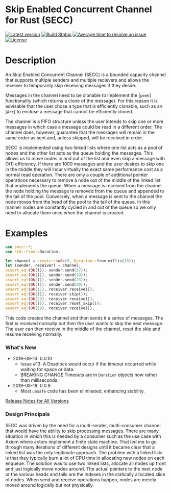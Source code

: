 # Skip Enabled Concurrent Channel for Rust (SECC)

[![Latest version](https://img.shields.io/crates/v/secc.svg)](https://crates.io/crates/secc)
[![Build Status](https://api.travis-ci.org/rsimmonsjr/secc.svg?branch=master)](https://travis-ci.org/rsimmonsjr/secc)
[![Average time to resolve an issue](https://isitmaintained.com/badge/resolution/rsimmonsjr/secc.svg)](https://isitmaintained.com/project/rsimmonsjr/secc)
[![License](https://img.shields.io/crates/l/secc.svg)](https://github.com/rsimmonsjr/secc#license)

# Description

An Skip Enabled Concurrent Channel (SECC) is a bounded capacity channel that supports multiple
senders and multiple recievers and allows the receiver to temporarily skip receiving messages
if they desire.

Messages in the channel need to be clonable to implement the [`peek`] functionality (which
returns a clone of the message). For this reason it is advisable that the user chose a type
that is efficiently clonable, such as an [`Arc`] to enclose a message that cannot be
efficiently cloned.

The channel is a FIFO structure unless the user intends to skip one or more messages
in which case a message could be read in a different order. The channel does, however,
guarantee that the messages will remain in the same order as sent and, unless skipped, will
be received in order.

SECC is implemented using two linked lists where one list acts as a pool of nodes and the
other list acts as the queue holding the messages. This allows us to move nodes in and out
of the list and even skip a message with O(1) efficiency. If there are 1000 messages and
the user desires to skip one in the middle they will incur virtually the exact same
performance cost as a normal read operation. There are only a couple of additional pointer
operations necessary to remove a node out of the middle of the linked list that implements
the queue.  When a message is received from the channel the node holding the message is
removed from the queue and appended to the tail of the pool. Conversely, when a  message is
sent to the channel the node moves from the head of the pool to the tail of the queue. In
this manner nodes are constantly cycled in and out of the queue so we only need to allocate
them once when the channel is created.

# Examples
```rust
use secc::*;
use std::time::Duration;

let channel = create::<u8>(5, Duration::from_millis(10));
let (sender, receiver) = channel;
assert_eq!(Ok(()), sender.send(17));
assert_eq!(Ok(()), sender.send(19));
assert_eq!(Ok(()), sender.send(23));
assert_eq!(Ok(()), sender.send(29));
assert_eq!(Ok(17), receiver.receive());
assert_eq!(Ok(()), receiver.skip());
assert_eq!(Ok(23), receiver.receive());
assert_eq!(Ok(()), receiver.reset_skip());
assert_eq!(Ok(19), receiver.receive());
```

This code creates the channel and then sends it a series of messages. The first is received
normally but then the user wants to skip the next message. The user can then receive in
the middle of the channel, reset the skip and resume receiving normally.

### What's New

* 2019-09-13: 0.0.10
  * Issue #13: A Deadlock would occur if the timeout occurred while waiting for space or data.
  * BREAKING CHANGE Timeouts are in `Duration` objects now rather than milliseconds.
* 2019-08-18: 0.0.9
  * Most `unsafe` code has been eliminated, enhancing stability.

[Release Notes for All Versions](https://github.com/rsimmonsjr/secc/blob/master/RELEASE_NOTES.md)

### Design Principals

SECC was driven by the need for a multi-sender, multi-consumer channel that would have the
ability to skip processing messages. There are many situation in which this is needed by a
consumer such as the use case with Axiom where actors implement a finite state machine. That
led me to go through many iterations of different designs until it became clear that a linked
list was the only legitimate approach. The problem with a linked lists is that they typically
burn a lot of CPU time in allocating new nodes on each enqueue. The solution was to use two
linked lists, allocate all nodes up front and just logically move nodes around. The actual
pointers to the next node or the various heads and tails are the indexes in the statically
allocated slice of nodes. When send and receive operations happen, nodes are merely moved
around logically but not physically.


